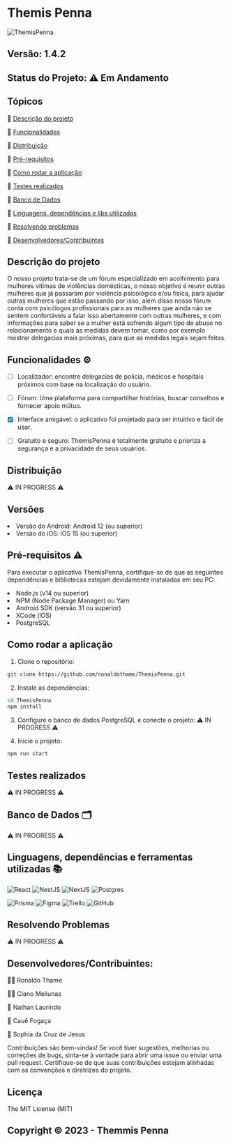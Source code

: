 # Themis Penna
![ThemisPenna](https://imagizer.imageshack.com/img923/5296/2GRlk1.jpg) 
## Versão: 1.4.2
## Status do Projeto: ⚠️ Em Andamento



## Tópicos
🔹 [Descrição do projeto](#descrição-do-projeto)

🔹 [Funcionalidades](#funcionalidades-️)

🔹 [Distribuição](#distribuição)

🔹 [Pré-requisitos](#pré-requisitos-️)

🔹 [Como rodar a aplicação](#como-rodar-a-aplicação)

🔹 [Testes realizados](#testes-realizados)

🔹 [Banco de Dados](#banco-de-dados-️)

🔹 [Linguagens, dependências e libs utilizadas](#linguagens-dependências-e-ferramentas-utilizadas-)

🔹 [Resolvendo problemas](#resolvendo-problemas)

🔹 [Desenvolvedores/Contribuintes](#desenvolvedorescontribuintes)


## Descrição do projeto
O nosso projeto trata-se de um fórum especializado em acolhimento para mulheres vítimas de
violências domésticas, o nosso objetivo é reunir outras mulheres que já passaram por violência
psicológica e/ou física, para ajudar outras mulheres que estão passando por isso, além disso
nosso fórum conta com psicólogos profissionais para as mulheres que ainda não se sentem
confortáveis a falar isso abertamente com outras mulheres, e com informações para saber se a
mulher está sofrendo algum tipo de abuso no relacionamento e quais as medidas devem tomar,
como por exemplo mostrar delegacias mais próximas, para que as medidas legais sejam feitas.

## Funcionalidades ⚙️
- [ ] Localizador: encontre delegacias de polícia, médicos e hospitais próximos com base na localização do usuário.

- [ ] Fórum: Uma plataforma para compartilhar histórias, buscar conselhos e fornecer apoio mútuo.
 
- [x] Interface amigável: o aplicativo foi projetado para ser intuitivo e fácil de usar.

- [ ] Gratuito e seguro: ThemisPenna é totalmente gratuito e prioriza a segurança e a privacidade de seus usuários.

## Distribuição
⚠️ IN PROGRESS ⚠️

## Versões
<li>Versão do Android: Android 12 (ou superior)</li>
<li>Versão do iOS: iOS 15 (ou superior)</li>

## Pré-requisitos ⚠️    
Para executar o aplicativo ThemisPenna, certifique-se de que as seguintes dependências e bibliotecas estejam devidamente instaladas em seu PC:
<li>Node.js (v14 ou superior)</li>
<li>NPM (Node Package Manager) ou Yarn</li>
<li>Android SDK (versão 31 ou superior)</li>
<li>XCode (iOS)</li>
<li>PostgreSQL</li>

## Como rodar a aplicação 
1. Clone o repositório:
``` bash
git clone https://github.com/ronaldothame/ThemisPenna.git
```
2. Instale as dependências:
``` bash
cd ThemisPenna
npm install
```
3. Configure o banco de dados PostgreSQL e conecte o projeto:
⚠️ IN PROGRESS ⚠️

4. Inicie o projeto:
``` bash
npm run start
```
## Testes realizados
⚠️ IN PROGRESS ⚠️

## Banco de Dados 🗂️
⚠️ IN PROGRESS ⚠️

## Linguagens, dependências e ferramentas utilizadas 📚
![React](https://img.shields.io/badge/-ReactJs-61DAFB?logo=react&logoColor=white&style=for-the-badge) 
![NestJS](https://img.shields.io/badge/nestjs-%23E0234E.svg?style=for-the-badge&logo=nestjs&logoColor=white)
![NextJS](https://img.shields.io/badge/next.js-000000?style=for-the-badge&logo=nextdotjs&logoColor=white)
![Postgres](https://img.shields.io/badge/postgres-%23316192.svg?style=for-the-badge&logo=postgresql&logoColor=white)

![Prisma](https://img.shields.io/badge/Prisma-3982CE?style=for-the-badge&logo=Prisma&logoColor=white)
![Figma](https://img.shields.io/badge/figma-%23F24E1E.svg?style=for-the-badge&logo=figma&logoColor=white)
![Trello](https://img.shields.io/badge/Trello-%23026AA7.svg?style=for-the-badge&logo=Trello&logoColor=white)
![GitHub](https://img.shields.io/badge/github-%23121011.svg?style=for-the-badge&logo=github&logoColor=white)

## Resolvendo Problemas 
⚠️ IN PROGRESS ⚠️

## Desenvolvedores/Contribuintes:
👨‍💻 Ronaldo Thame

👨‍💻 Ciano Meliunas

📖 Nathan Laurindo

🎨 Cauê Fogaça

🎤 Sophia da Cruz de Jesus


Contribuições são bem-vindas! Se você tiver sugestões, melhorias ou correções de bugs, sinta-se à vontade para abrir uma issue ou enviar uma pull request. Certifique-se de que suas contribuições estejam alinhadas com as convenções e diretrizes do projeto.

## Licença
The MIT License (MIT)

## Copyright ©️ 2023 - Themmis Penna
